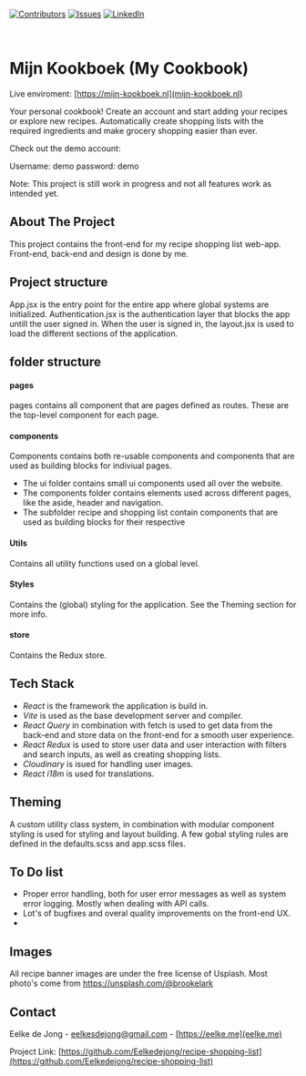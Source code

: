 [![Contributors][contributors-shield]][contributors-url]
[![Issues][issues-shield]][issues-url]
[![LinkedIn][linkedin-shield]][linkedin-url]

<br />

# Mijn Kookboek (My Cookbook)

Live enviroment: [https://mijn-kookboek.nl](mijn-kookboek.nl)

Your personal cookbook! Create an account and start adding your recipes or explore new recipes. Automatically create shopping lists with the required ingredients and make grocery shopping easier than ever.

Check out the demo account:

Username: demo
password: demo

Note: This project is still work in progress and not all features work as intended yet.

## About The Project

This project contains the front-end for my recipe shopping list web-app.
Front-end, back-end and design is done by me.

## Project structure

App.jsx is the entry point for the entire app where global systems are initialized.
Authentication.jsx is the authentication layer that blocks the app untill the user signed in.
When the user is signed in, the layout.jsx is used to load the different sections of the application.

## folder structure

#### pages

pages contains all component that are pages defined as routes. These are the top-level component for each page.

#### components

Components contains both re-usable components and components that are used as building blocks for indiviual pages.

- The ui folder contains small ui components used all over the website.
- The components folder contains elements used across different pages, like the aside, header and navigation.
- The subfolder recipe and shopping list contain components that are used as building blocks for their respective

#### Utils

Contains all utility functions used on a global level.

#### Styles

Contains the (global) styling for the application. See the Theming section for more info.

#### store

Contains the Redux store.

## Tech Stack

- _React_ is the framework the application is build in.
- _Vite_ is used as the base development server and compiler.
- _React Query_ in combination with fetch is used to get data from the back-end and store data on the front-end for a smooth user experience.
- _React Redux_ is used to store user data and user interaction with filters and search inputs, as well as creating shopping lists.
- _Cloudinary_ is isued for handling user images.
- _React i18m_ is used for translations.

## Theming

A custom utility class system, in combination with modular component styling is used for styling and layout building.
A few gobal styling rules are defined in the defaults.scss and app.scss files.

## To Do list

- Proper error handling, both for user error messages as well as system error logging. Mostly when dealing with API calls.
- Lot's of bugfixes and overal quality improvements on the front-end UX.
-

## Images

All recipe banner images are under the free license of Usplash.
Most photo's come from https://unsplash.com/@brookelark

## Contact

Eelke de Jong - eelkesdejong@gmail.com - [https://eelke.me](eelke.me)

Project Link: [https://github.com/Eelkedejong/recipe-shopping-list](https://github.com/Eelkedejong/recipe-shopping-list)

[contributors-shield]: https://img.shields.io/github/contributors/Eelkedejong/repo_name.svg?style=for-the-badge
[contributors-url]: https://github.com/Eelkedejong/
[issues-shield]: https://img.shields.io/github/issues/Eelkedejong/repo_name.svg?style=for-the-badge
[issues-url]: https://github.com/Eelkedejong/recipe-shopping-list/issues
[linkedin-shield]: https://img.shields.io/badge/-LinkedIn-black.svg?style=for-the-badge&logo=linkedin&colorB=555
[linkedin-url]: https://www.linkedin.com/in/eelke-de-jong/
[product-screenshot]: images/screenshot.png
[React.js]: https://img.shields.io/badge/React-20232A?style=for-the-badge&logo=react&logoColor=61DAFB
[React-url]: https://reactjs.org/
